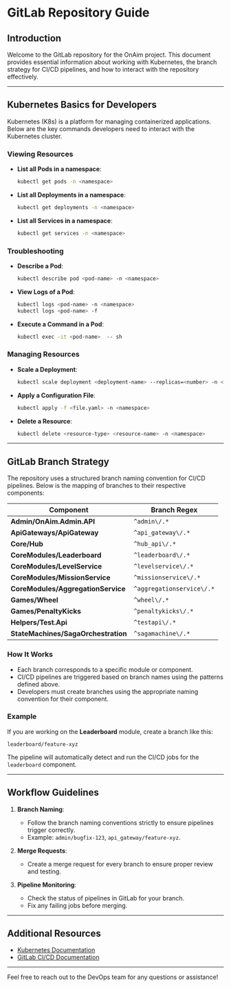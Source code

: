 # GitLab Repository Guide

## Introduction
Welcome to the GitLab repository for the OnAim project. This document provides essential information about working with Kubernetes, the branch strategy for CI/CD pipelines, and how to interact with the repository effectively.

---

## Kubernetes Basics for Developers
Kubernetes (K8s) is a platform for managing containerized applications. Below are the key commands developers need to interact with the Kubernetes cluster.

### Viewing Resources
- **List all Pods in a namespace**:
  ```bash
  kubectl get pods -n <namespace>
  ```
- **List all Deployments in a namespace**:
  ```bash
  kubectl get deployments -n <namespace>
  ```
- **List all Services in a namespace**:
  ```bash
  kubectl get services -n <namespace>
  ```

### Troubleshooting
- **Describe a Pod**:
  ```bash
  kubectl describe pod <pod-name> -n <namespace>
  ```
- **View Logs of a Pod**:
  ```bash
  kubectl logs <pod-name> -n <namespace>
  kubectl logs <pod-name> -f
  ```
- **Execute a Command in a Pod**:
  ```bash
  kubectl exec -it <pod-name>  -- sh
  ```

### Managing Resources
- **Scale a Deployment**:
  ```bash
  kubectl scale deployment <deployment-name> --replicas=<number> -n <namespace>
  ```
- **Apply a Configuration File**:
  ```bash
  kubectl apply -f <file.yaml> -n <namespace>
  ```
- **Delete a Resource**:
  ```bash
  kubectl delete <resource-type> <resource-name> -n <namespace>
  ```

---

## GitLab Branch Strategy
The repository uses a structured branch naming convention for CI/CD pipelines. Below is the mapping of branches to their respective components:

| **Component**                         | **Branch Regex**                  |
|---------------------------------------|------------------------------------|
| **Admin/OnAim.Admin.API**             | `^admin\/.*`                     |
| **ApiGateways/ApiGateway**            | `^api_gateway\/.*`               |
| **Core/Hub**                          | `^hub_api\/.*`                   |
| **CoreModules/Leaderboard**           | `^leaderboard\/.*`               |
| **CoreModules/LevelService**          | `^levelservice\/.*`              |
| **CoreModules/MissionService**        | `^missionservice\/.*`            |
| **CoreModules/AggregationService**    | `^aggregationservice\/.*`        |
| **Games/Wheel**                       | `^wheel\/.*`                     |
| **Games/PenaltyKicks**                | `^penaltykicks\/.*`              |
| **Helpers/Test.Api**                  | `^testapi\/.*`                   |
| **StateMachines/SagaOrchestration**   | `^sagamachine\/.*`               |

### How It Works
- Each branch corresponds to a specific module or component.
- CI/CD pipelines are triggered based on branch names using the patterns defined above.
- Developers must create branches using the appropriate naming convention for their component.

### Example
If you are working on the **Leaderboard** module, create a branch like this:
```
leaderboard/feature-xyz
```

The pipeline will automatically detect and run the CI/CD jobs for the `leaderboard` component.

---

## Workflow Guidelines
1. **Branch Naming**:
   - Follow the branch naming conventions strictly to ensure pipelines trigger correctly.
   - Example: `admin/bugfix-123`, `api_gateway/feature-xyz`.

2. **Merge Requests**:
   - Create a merge request for every branch to ensure proper review and testing.

3. **Pipeline Monitoring**:
   - Check the status of pipelines in GitLab for your branch.
   - Fix any failing jobs before merging.

---

## Additional Resources
- [Kubernetes Documentation](https://kubernetes.io/docs/)
- [GitLab CI/CD Documentation](https://docs.gitlab.com/ee/ci/)

---

Feel free to reach out to the DevOps team for any questions or assistance!
